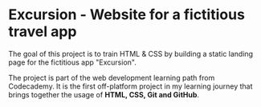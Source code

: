 # Excursion - Website for a fictitious travel app
The goal of this project is to train HTML & CSS by building a static landing page for the fictitious app "Excursion".

The project is part of the web development learning path from Codecademy. It is the first off-platform project in my learning journey that brings together the usage of **HTML, CSS, Git and GitHub**.